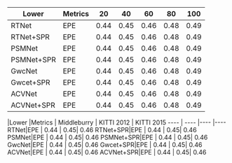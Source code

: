             
|Lower |Metrics |20 | 40 | 60 | 80 | 100  
---- | ---- |---- |---- |---- | ----|---- 
RTNet|EPE  | 0.44 | 0.45| 0.46| 0.48| 0.49| 0.5 
RTNet+SPR|EPE  | 0.44 | 0.45| 0.46| 0.48| 0.49| 0.5  
PSMNet|EPE  | 0.44 | 0.45| 0.46| 0.48| 0.49| 0.5 
PSMNet+SPR|EPE  | 0.44 | 0.45| 0.46| 0.48| 0.49| 0.5  
GwcNet|EPE  | 0.44 | 0.45| 0.46| 0.48| 0.49| 0.5 
Gwcet+SPR|EPE  | 0.44 | 0.45| 0.46| 0.48| 0.49| 0.5  
ACVNet|EPE  | 0.44 | 0.45| 0.46| 0.48| 0.49| 0.5 
ACVNet+SPR|EPE  | 0.44 | 0.45| 0.46| 0.48| 0.49| 0.5  



|Lower |Metrics | Middleburry | KITTI 2012 | KITTI 2015
---- | ---- |---- |---- 
RTNet|EPE  | 0.44 | 0.45| 0.46 
RTNet+SPR|EPE  | 0.44 | 0.45| 0.46
PSMNet|EPE  | 0.44 | 0.45| 0.46
PSMNet+SPR|EPE  | 0.44 | 0.45| 0.46
GwcNet|EPE  | 0.44 | 0.45| 0.46
Gwcet+SPR|EPE  | 0.44 | 0.45| 0.46
ACVNet|EPE  | 0.44 | 0.45| 0.46
ACVNet+SPR|EPE  | 0.44 | 0.45| 0.46
